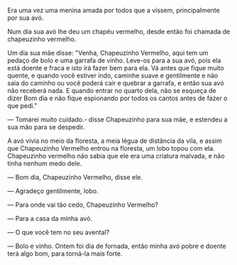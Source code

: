 Era uma vez uma menina amada por todos que a vissem, principalmente por sua avó.

Num dia sua avó lhe deu um chapéu vermelho, desde então foi chamada de chapeuzinho vermelho.

Um dia sua mãe disse: "Venha, Chapeuzinho Vermelho, aqui tem um pedaço de bolo e uma garrafa de vinho. Leve-os para a sua avó, pois ela está doente e fraca e isto irá fazer bem para ela. Vá antes que fique muito quente, e quando você estiver indo, caminhe suave e gentilmente e não saia do caminho ou você poderá cair e quebrar a garrafa, e então sua avó não receberá nada. E quando entrar no quarto dela, não se esqueça de dizer Bom dia e não fique espionando por todos os cantos antes de fazer o que pedi."

— Tomarei muito cuidado.- disse Chapeuzinho para sua mãe, e estendeu a sua mão para se despedir.

A avó vivia no meio da floresta, a meia légua de distância da vila, e assim que Chapeuzinho Vermelho entrou na floresta, um lobo topou com ela. Chapeuzinho vermelho não sabia que ele era uma criatura malvada, e não tinha nenhum medo dele.

— Bom dia, Chapeuzinho Vermelho, disse ele.

— Agradeço gentilmente, lobo.

— Para onde vai tão cedo, Chapeuzinho Vermelho?

— Para a casa da minha avó.

— O que você tem no seu avental?

— Bolo e vinho. Ontem foi dia de fornada, então minha avó pobre e doente terá algo bom, para torná-la mais forte.
